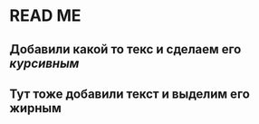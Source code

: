 # READ ME
 
 ## Добавили какой то текс и сделаем его *курсивным*

 ## Тут тоже добавили текст и выделим его **жирным**